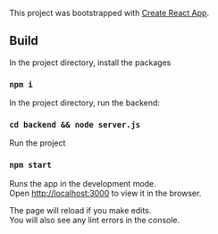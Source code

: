 This project was bootstrapped with [Create React App](https://github.com/facebook/create-react-app).

## Build

In the project directory, install the packages

### `npm i`

In the project directory, run the backend:

### `cd backend && node server.js`

Run the project

### `npm start`

Runs the app in the development mode.<br>
Open [http://localhost:3000](http://localhost:3000) to view it in the browser.

The page will reload if you make edits.<br>
You will also see any lint errors in the console.
